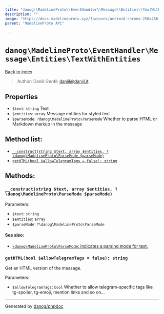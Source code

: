```yaml
---
title: "danog\\MadelineProto\\EventHandler\\Message\\Entities\\TextWithEntities: "
description: ""
image: "https://docs.madelineproto.xyz/favicons/android-chrome-256x256.png"
parent: "MadelineProto API"

---
```

# `danog\MadelineProto\EventHandler\Message\Entities\TextWithEntities`
[Back to index](../../../../../index.html)

> Author: Daniil Gentili <daniil@daniil.it>  
  

  



## Properties
* `$text`: `string` Text
* `$entities`: `array` Message entities for styled text
* `$parseMode`: `?danog\MadelineProto\ParseMode` Whether to parse HTML or Markdown markup in the message

## Method list:
* [`__construct(string $text, array $entities, ?\danog\MadelineProto\ParseMode $parseMode)`](#__construct)
* [`getHTML(bool $allowTelegramTags = false): string`](#getHTML)

## Methods:
### <a name="__construct"></a> `__construct(string $text, array $entities, ?\danog\MadelineProto\ParseMode $parseMode)`




Parameters:

* `$text`: `string`   
* `$entities`: `array`   
* `$parseMode`: `?\danog\MadelineProto\ParseMode`   


#### See also: 
* [`\danog\MadelineProto\ParseMode`: Indicates a parsing mode for text.](../../../../../danog/MadelineProto/ParseMode.html)




### <a name="getHTML"></a> `getHTML(bool $allowTelegramTags = false): string`

Get an HTML version of the message.


Parameters:

* `$allowTelegramTags`: `bool` Whether to allow telegram-specific tags like tg-spoiler, tg-emoji, mention links and so on...  



---
Generated by [danog/phpdoc](https://phpdoc.daniil.it)
